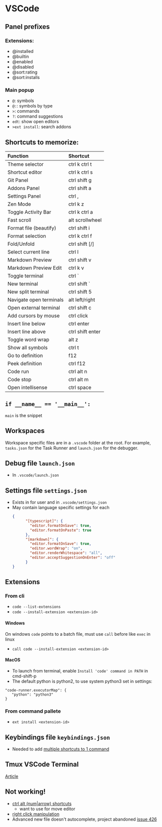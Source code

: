 # VSCode
## Panel prefixes
### Extensions:
- @installed
- @builtin
- @enabled
- @disabled
- @sort:rating
- @sort:installs

### Main popup
- `@`: symbols
- `@:`: symbols by type
- `>`: commands
- `?`: command suggestions
- `edt`: show open editors
- `>ext install`: search addons

## Shortcuts to memorize:
| Function | Shortcut |
| :- | :- |
| Theme selector | ctrl k ctrl t |
| Shortcut editor | ctrl k ctrl s |
| Git Panel | ctrl shift g |
| Addons Panel | ctrl shift a |
| Settings Panel | ctrl , |
| Zen Mode | ctrl k z |
| Toggle Activity Bar | ctrl k ctrl a |
| Fast scroll | alt scrollwheel |
| Format file (beautify) | ctrl shift i |
| Format selection | ctrl k ctrl f |
| Fold/Unfold | ctrl shift [/] |
| Select current line | ctrl l |
| Markdown Preview | ctrl shift v |
| Markdown Preview Edit | ctrl k v |
| Toggle terminal | ctrl ` |
| New terminal | ctrl shift ` |
| New split terminal | ctrl shift 5 |
| Navigate open terminals | alt left/right |
| Open external terminal | ctrl shift c |
| Add cursors by mouse | ctrl click |
| Insert line below | ctrl enter |
| Insert line above | ctrl shift enter |
| Toggle word wrap | alt z |
| Show all symbols | ctrl t |
| Go to definition | f12 |
| Peek definition | ctrl f12 |
| Code run | ctrl alt n |
| Code stop | ctrl alt m |
| Open intellisense | ctrl space |


## `if __name__ == '__main__':`
`main` is the snippet

## Workspaces
Workspace specific files are in a `.vscode` folder at the root. For example, `tasks.json` for the Task Runner and `launch.json` for the debugger.

## Debug file `launch.json`
- In `.vscode/launch.json`

## Settings file `settings.json`
- Exists in for user and in `.vscode/settings.json`
- May contain language specific settings for each
	```json
	{
		  "[typescript]": {
		    "editor.formatOnSave": true,
		    "editor.formatOnPaste": true
		  },
		  "[markdown]": {
		    "editor.formatOnSave": true,
		    "editor.wordWrap": "on",
		    "editor.renderWhitespace": "all",
		    "editor.acceptSuggestionOnEnter": "off"
		  }
	}
	```
## Extensions
### From cli
- `code --list-extensions`
- `code --install-extension <extension-id>`

#### Windows
On windows `code` points to a batch file, must use `call` before like `exec` in linux
- `call code --install-extension <extension-id>`

#### MacOS
 - To launch from terminal, enable `Install 'code' command in PATH` in cmd-shift-p
 - The default python is python2, to use system python3 set in settings:
 ```
"code-runner.executorMap": {
	"python": "python3"
}
 ```
	
### From command pallete
- `ext install <extension-id>`

## Keybindings file `keybindings.json`
- Needed to add [multiple shortcuts to 1 command](https://stackoverflow.com/a/45384050)

## Tmux VSCode Terminal
[Article](https://medium.com/@joaomoreno/persistent-terminal-sessions-in-vs-code-8fc469ed6b41)

## Not working!
- [ctrl alt (num|arrow) shortcuts](https://github.com/Microsoft/vscode/issues/68787)
	- want to use for move editor
- [right click manipulation](https://github.com/Microsoft/vscode/issues/3130)
- Advanced new file doesn't autocomplete, project abandoned [issue 426](https://github.com/Microsoft/vscode/issues/426)